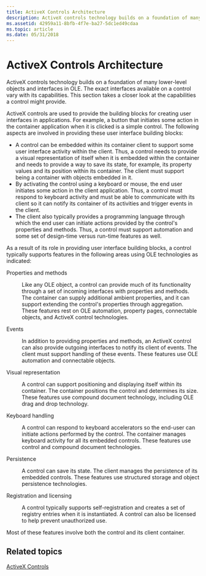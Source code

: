 ```yaml
---
title: ActiveX Controls Architecture
description: ActiveX controls technology builds on a foundation of many lower-level objects and interfaces in OLE. The exact interfaces available on a control vary with its capabilities. This section takes a closer look at the capabilities a control might provide.
ms.assetid: 42959a11-8bfb-4f7e-ba27-5dc1ed49cdaa
ms.topic: article
ms.date: 05/31/2018
---
```


# ActiveX Controls Architecture

ActiveX controls technology builds on a foundation of many lower-level objects and interfaces in OLE. The exact interfaces available on a control vary with its capabilities. This section takes a closer look at the capabilities a control might provide.

ActiveX controls are used to provide the building blocks for creating user interfaces in applications. For example, a button that initiates some action in the container application when it is clicked is a simple control. The following aspects are involved in providing these user interface building blocks:

-   A control can be embedded within its container client to support some user interface activity within the client. Thus, a control needs to provide a visual representation of itself when it is embedded within the container and needs to provide a way to save its state, for example, its property values and its position within its container. The client must support being a container with objects embedded in it.
-   By activating the control using a keyboard or mouse, the end user initiates some action in the client application. Thus, a control must respond to keyboard activity and must be able to communicate with its client so it can notify its container of its activities and trigger events in the client.
-   The client also typically provides a programming language through which the end user can initiate actions provided by the control's properties and methods. Thus, a control must support automation and some set of design-time versus run-time features as well.

As a result of its role in providing user interface building blocks, a control typically supports features in the following areas using OLE technologies as indicated:

<dl> <dt>

<span id="Properties_and_methods"></span><span id="properties_and_methods"></span><span id="PROPERTIES_AND_METHODS"></span>Properties and methods
</dt> <dd>

Like any OLE object, a control can provide much of its functionality through a set of incoming interfaces with properties and methods. The container can supply additional ambient properties, and it can support extending the control's properties through aggregation. These features rest on OLE automation, property pages, connectable objects, and ActiveX control technologies.

</dd> <dt>

<span id="Events"></span><span id="events"></span><span id="EVENTS"></span>Events
</dt> <dd>

In addition to providing properties and methods, an ActiveX control can also provide outgoing interfaces to notify its client of events. The client must support handling of these events. These features use OLE automation and connectable objects.

</dd> <dt>

<span id="Visual_representation"></span><span id="visual_representation"></span><span id="VISUAL_REPRESENTATION"></span>Visual representation
</dt> <dd>

A control can support positioning and displaying itself within its container. The container positions the control and determines its size. These features use compound document technology, including OLE drag and drop technology.

</dd> <dt>

<span id="Keyboard_handling"></span><span id="keyboard_handling"></span><span id="KEYBOARD_HANDLING"></span>Keyboard handling
</dt> <dd>

A control can respond to keyboard accelerators so the end-user can initiate actions performed by the control. The container manages keyboard activity for all its embedded controls. These features use control and compound document technologies.

</dd> <dt>

<span id="Persistence"></span><span id="persistence"></span><span id="PERSISTENCE"></span>Persistence
</dt> <dd>

A control can save its state. The client manages the persistence of its embedded controls. These features use structured storage and object persistence technologies.

</dd> <dt>

<span id="Registration_and_licensing"></span><span id="registration_and_licensing"></span><span id="REGISTRATION_AND_LICENSING"></span>Registration and licensing
</dt> <dd>

A control typically supports self-registration and creates a set of registry entries when it is instantiated. A control can also be licensed to help prevent unauthorized use.

</dd> </dl>

Most of these features involve both the control and its client container.

## Related topics

<dl> <dt>

[ActiveX Controls](activex-controls.md)
</dt> </dl>

 

 




